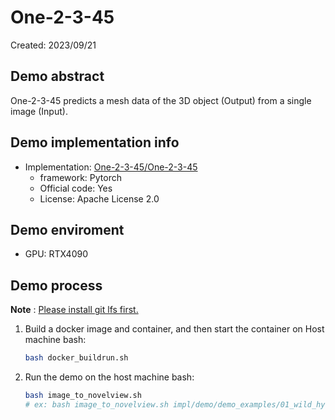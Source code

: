 # One-2-3-45
Created: 2023/09/21

## Demo abstract
One-2-3-45 predicts a mesh data of the 3D object (Output) from a single image (Input).

## Demo implementation info
- Implementation: [One-2-3-45/One-2-3-45](https://github.com/One-2-3-45/One-2-3-45)
  - framework: Pytorch
  - Official code: Yes
  - License: Apache License 2.0

## Demo enviroment
- GPU: RTX4090

## Demo process
**Note** : [Please install git lfs first.](https://github.com/git-lfs/git-lfs/wiki/Installation#debian-and-ubuntu)

1. Build a docker image and container, and then start the container on Host machine bash:
    ```bash
    bash docker_buildrun.sh
    ```
2. Run the demo on the host machine bash:
    ```bash
    bash image_to_novelview.sh 
    # ex: bash image_to_novelview.sh impl/demo/demo_examples/01_wild_hydrant.png outputs/
    ```
